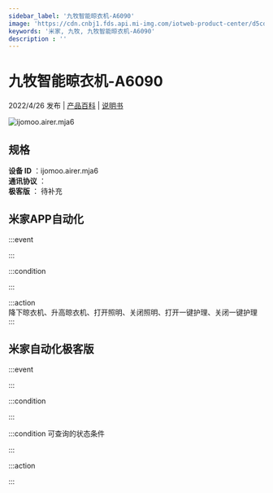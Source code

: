 ```yaml
---
sidebar_label: '九牧智能晾衣机-A6090'
image: 'https://cdn.cnbj1.fds.api.mi-img.com/iotweb-product-center/d5cd781631c74f79b3005431f39c1054_1636540255941.png?GalaxyAccessKeyId=AKVGLQWBOVIRQ3XLEW&Expires=9223372036854775807&Signature=lFjTfTkU2VCAyjLiwjTm7aSx2oM='
keywords: '米家, 九牧, 九牧智能晾衣机-A6090'
description : ''
---
```

# 九牧智能晾衣机-A6090

2022/4/26 发布 | [产品百科](https://home.mi.com/webapp/content/baike/product/index.html?model=ijomoo.airer.mja6/) | [说明书](https://home.mi.com/views/introduction.html?model=ijomoo.airer.mja6&region=cn)

![ijomoo.airer.mja6](https://cdn.cnbj1.fds.api.mi-img.com/iotweb-product-center/d5cd781631c74f79b3005431f39c1054_1636540255941.png?GalaxyAccessKeyId=AKVGLQWBOVIRQ3XLEW&Expires=9223372036854775807&Signature=lFjTfTkU2VCAyjLiwjTm7aSx2oM=)

## 规格  
> 
**设备 ID** ：ijomoo.airer.mja6  
**通讯协议** ：  
**极客版**  ： 待补充 


## 米家APP自动化  

:::event  

:::

:::condition  

:::

:::action   
降下晾衣机、升高晾衣机、打开照明、关闭照明、打开一键护理、关闭一键护理
:::

## 米家自动化极客版  

:::event  

:::

:::condition  

:::

:::condition 可查询的状态条件  

:::

:::action  

:::

        
